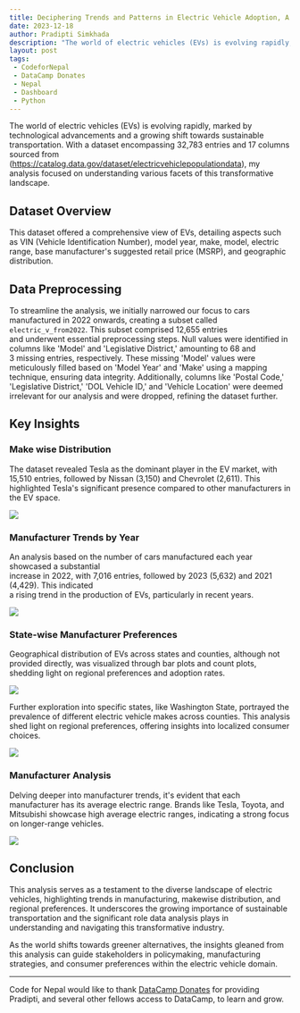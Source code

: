 ```yaml
---
title: Deciphering Trends and Patterns in Electric Vehicle Adoption, A Comprehensive Analysis
date: 2023-12-18
author: Pradipti Simkhada
description: "The world of electric vehicles (EVs) is evolving rapidly, marked by technological advancements and a growing shift towards sustainable transportation. With a dataset encompassing 32,783 entries and 17 columns, my analysis focused on understanding various facets of this transformative landscape.."
layout: post
tags:
 - CodeforNepal
 - DataCamp Donates
 - Nepal
 - Dashboard
 - Python
---
```


The world of electric vehicles (EVs) is evolving rapidly, marked by technological advancements and a growing shift towards sustainable transportation. With a dataset encompassing 32,783 entries and 17 columns sourced from (<https://catalog.data.gov/dataset/electricvehiclepopulationdata>), my analysis focused on understanding various facets of this transformative landscape.

## Dataset Overview

This dataset offered a comprehensive view of EVs, detailing aspects such as VIN (Vehicle Identification Number), model year, make, model, electric range, base manufacturer's suggested retail price (MSRP), and geographic distribution.

## Data Preprocessing

To streamline the analysis, we initially narrowed our focus to cars manufactured in 2022 onwards, creating a subset called `electric_v_from2022`. This subset comprised 12,655 entries\
and underwent essential preprocessing steps. Null values were identified in columns like 'Model' and 'Legislative District,' amounting to 68 and\
3 missing entries, respectively. These missing 'Model' values were meticulously filled based on 'Model Year' and 'Make' using a mapping technique, ensuring data integrity. Additionally, columns like 'Postal Code,' 'Legislative District,' 'DOL Vehicle ID,' and 'Vehicle Location' were deemed irrelevant for our analysis and were dropped, refining the dataset further.

## Key Insights

### Make wise Distribution

The dataset revealed Tesla as the dominant player in the EV market, with 15,510 entries, followed by Nissan (3,150) and Chevrolet (2,611). This highlighted Tesla's significant presence compared to other manufacturers in the EV space.

![](https://miro.medium.com/v2/resize:fit:1160/1*0sH-XYVP5xV-g2TU5-xipg.png)

### Manufacturer Trends by Year

An analysis based on the number of cars manufactured each year showcased a substantial\
increase in 2022, with 7,016 entries, followed by 2023 (5,632) and 2021 (4,429). This indicated\
a rising trend in the production of EVs, particularly in recent years.

![](https://miro.medium.com/v2/resize:fit:1400/1*GjaHZXLMQnaK8ljZ1vEcYA.png)

### State-wise Manufacturer Preferences

Geographical distribution of EVs across states and counties, although not provided directly, was visualized through bar plots and count plots, shedding light on regional preferences and adoption rates.

![](https://miro.medium.com/v2/resize:fit:1178/1*DnLbE3sLLLKqtcAc09OjYw.png)

Further exploration into specific states, like Washington State, portrayed the prevalence of different electric vehicle makes across counties. This analysis shed light on regional preferences, offering insights into localized consumer choices.

![](https://miro.medium.com/v2/resize:fit:1400/1*7JPqGXUY637INYv2zROn5w.png)

### Manufacturer Analysis
Delving deeper into manufacturer trends, it's evident that each manufacturer has its average electric range. Brands like Tesla, Toyota, and Mitsubishi showcase high average electric ranges, indicating a strong focus on longer-range vehicles.

![](https://miro.medium.com/v2/resize:fit:1400/1*lIgcLmStSCgwwLbJ0ETscg.png)

## Conclusion

This analysis serves as a testament to the diverse landscape of electric vehicles, highlighting trends in manufacturing, makewise distribution, and regional preferences. It underscores the growing importance of sustainable transportation and the significant role data analysis plays in\
understanding and navigating this transformative industry.

As the world shifts towards greener alternatives, the insights gleaned from this analysis can guide stakeholders in policymaking, manufacturing strategies, and consumer preferences within the electric vehicle domain.


----------
Code for Nepal would like to thank [DataCamp Donates](https://www.datacamp.com/donates) for providing Pradipti, and several other fellows access to DataCamp, to learn and grow.